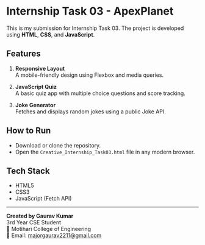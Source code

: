 # Internship Task 03 - ApexPlanet

This is my submission for Internship Task 03. The project is developed using **HTML**, **CSS**, and **JavaScript**.

## Features

1. **Responsive Layout**  
   A mobile-friendly design using Flexbox and media queries.

2. **JavaScript Quiz**  
   A basic quiz app with multiple choice questions and score tracking.

3. **Joke Generator**  
   Fetches and displays random jokes using a public Joke API.

## How to Run

- Download or clone the repository.
- Open the `Creative_Internship_Task03.html` file in any modern browser.

## Tech Stack

- HTML5  
- CSS3  
- JavaScript (Fetch API)

---

**Created by Gaurav Kumar**  
3rd Year CSE Student  
📍 Motihari College of Engineering  
📧 Email: majorgaurav2211@gmail.com
